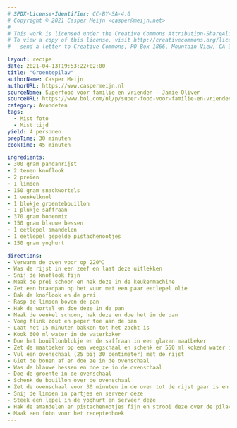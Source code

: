 ```yaml
---
# SPDX-License-Identifier: CC-BY-SA-4.0
# Copyright © 2021 Casper Meijn <casper@meijn.net>
# 
# This work is licensed under the Creative Commons Attribution-ShareAlike 4.0 International License. 
# To view a copy of this license, visit http://creativecommons.org/licenses/by-sa/4.0/ or 
#   send a letter to Creative Commons, PO Box 1866, Mountain View, CA 94042, USA.

layout: recipe
date: 2021-04-13T19:53:22+02:00
title: "Groentepilav"
authorName: Casper Meijn
authorURL: https://www.caspermeijn.nl
sourceName: Superfood voor familie en vrienden - Jamie Oliver
sourceURL: https://www.bol.com/nl/p/super-food-voor-familie-en-vrienden/9200000057111354/
category: Avondeten
tags:
  - Mist foto
  - Mist tijd
yield: 4 personen
prepTime: 30 minuten
cookTime: 45 minuten

ingredients:
- 300 gram pandanrijst
- 2 tenen knoflook
- 2 preien
- 1 limoen
- 150 gram snackwortels
- 1 venkelknol
- 1 blokje groentebouillon
- 1 plukje saffraan
- 370 gram bonenmix
- 150 gram blauwe bessen
- 1 eetlepel amandelen
- 1 eetlepel gepelde pistachenootjes
- 150 gram yoghurt

directions:
- Verwarm de oven voor op 220℃
- Was de rijst in een zeef en laat deze uitlekken
- Snij de knoflook fijn
- Maak de prei schoon en hak deze in de keukenmachine
- Zet een braadpan op het vuur met een paar eetlepel olie
- Bak de knoflook en de prei
- Rasp de limoen boven de pan
- Hak de wortel en doe deze in de pan
- Maak de venkel schoon, hak deze en doe het in de pan
- Voeg flink zout en peper toe aan de pan
- Laat het 15 minuten bakken tot het zacht is
- Kook 600 ml water in de waterkoker
- Doe het bouillonblokje en de saffraan in een glazen maatbeker
- Zet de maatbeker op een weegschaal en schenk er 550 ml kokend water in
- Vul een ovenschaal (25 bij 30 centimeter) met de rijst
- Giet de bonen af en doe ze in de ovenschaal
- Was de blauwe bessen en doe ze in de ovenschaal
- Doe de groente in de ovenschaal
- Schenk de bouillon over de ovenschaal
- Zet de ovenschaal voor 30 minuten in de oven tot de rijst gaar is en het krokant is
- Snij de limoen in partjes en serveer deze 
- Steek een lepel in de yoghurt en serveer deze
- Hak de amandelen en pistachenootjes fijn en strooi deze over de pilav
- Maak een foto voor het receptenboek
---
```

